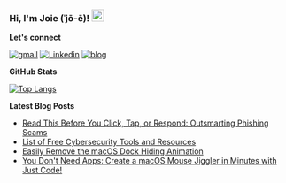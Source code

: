 ### Hi, I'm Joie (ˈjō-ē)! <img src="https://raw.githubusercontent.com/MartinHeinz/MartinHeinz/master/wave.gif" width="22px" height="22px">

**Let's connect**

[![gmail](https://img.shields.io/badge/gmail-EA4335?style=for-the-badge&logo=gmail&logoColor=white)][email]
[![Linkedin](https://img.shields.io/badge/Linkedin-0A66C2?style=for-the-badge&logo=linkedin)][linkedin]
[![blog](https://img.shields.io/badge/blog-000000?style=for-the-badge&logo=vercel&logoColor=white)][website]

**GitHub Stats**

[![Top Langs](https://github-readme-stats-git-masterrstaa-rickstaa.vercel.app/api/top-langs/?username=joiellantero&layout=compact&theme=ayu-mirage&hide_border=true&langs_count=8)](https://github.com/anuraghazra/github-readme-stats)

**Latest Blog Posts**

<!-- BLOG-POST-LIST:START -->
- [Read This Before You Click, Tap, or Respond: Outsmarting Phishing Scams](https://joiellantero.com/outsmarting-phishing-scams)
- [List of Free Cybersecurity Tools and Resources](https://joiellantero.com/list-of-free-cybersecurity-tools-and-resources)
- [Easily Remove the macOS Dock Hiding Animation](https://joiellantero.com/macos-dock-hiding-animation)
- [You Don&#39;t Need Apps: Create a macOS Mouse Jiggler in Minutes with Just Code!](https://joiellantero.com/macos-mouse-jiggler)
<!-- BLOG-POST-LIST:END -->

[website]: https://joiellantero.com
[linkedin]: https://www.linkedin.com/in/joiellantero/
[email]: mailto:jatllantero@gmail.com
